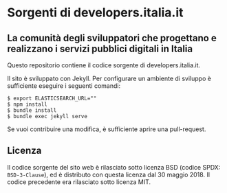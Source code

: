 # Sorgenti di developers.italia.it
## La comunità degli sviluppatori che progettano e realizzano i servizi pubblici digitali in Italia

Questo repositorio contiene il codice sorgente di developers.italia.it.

Il sito è sviluppato con Jekyll. Per configurare un ambiente di sviluppo è sufficiente eseguire i seguenti comandi:

    $ export ELASTICSEARCH_URL=""
    $ npm install
    $ bundle install
    $ bundle exec jekyll serve

Se vuoi contribuire una modifica, è sufficiente aprire una pull-request.

## Licenza

Il codice sorgente del sito web è rilasciato sotto licenza BSD (codice SPDX: `BSD-3-Clause`), ed è distributo con questa licenza dal 30 maggio 2018. Il codice precedente era rilasciato sotto licenza MIT.
